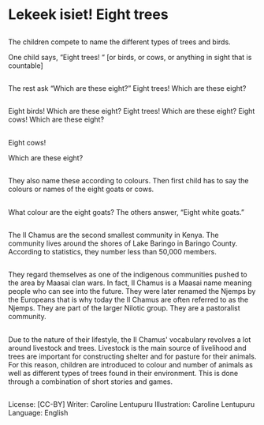 # Lekeek isiet! Eight trees

##
The children compete to name the different
types of trees and birds.

One child says, “Eight trees! “ [or birds, or
cows, or anything in sight that is countable]

##
The rest ask “Which are
these eight?”
Eight trees! Which are
these eight?

##
Eight birds! Which are
these eight?
Eight trees! Which are
these eight?
Eight cows!
Which are these eight?

##
Eight cows!

Which are these eight?

##
They also name these
according to colours.
Then first child has to
say the colours or
names of the eight
goats or cows.

##
What colour are the
eight goats?
The others answer,
“Eight white goats.”

##
The Il Chamus are the second smallest
community in Kenya.
The community lives around the shores of
Lake Baringo in Baringo County.
According to statistics, they number less
than 50,000 members.

##
They regard themselves as one of the
indigenous communities pushed to the area
by Maasai clan wars.
In fact, Il Chamus is a Maasai name meaning
people who can see into the future.
They were later renamed the Njemps by the
Europeans that is why today the Il Chamus
are often referred to as the Njemps.
They are part of the larger Nilotic group.
They are a pastoralist community.

##
Due to the nature of their lifestyle, the Il
Chamus' vocabulary revolves a lot around
livestock and trees. Livestock is the main
source of livelihood and trees are important
for constructing shelter and for pasture for
their animals.
For this reason, children are introduced to
colour and number of animals as well as
different types of trees found in their
environment.
This is done through a combination of short
stories and games.

##
License: [CC-BY]
Writer: Caroline Lentupuru
Illustration: Caroline Lentupuru
Language: English
